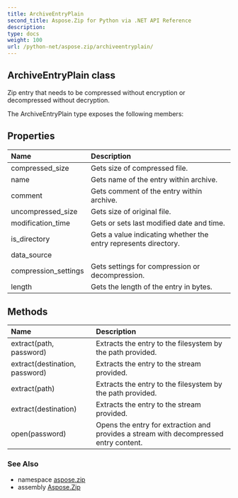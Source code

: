 ```yaml
---
title: ArchiveEntryPlain
second_title: Aspose.Zip for Python via .NET API Reference
description: 
type: docs
weight: 100
url: /python-net/aspose.zip/archiveentryplain/
---
```


## ArchiveEntryPlain class

Zip entry that needs to be compressed without encryption or decompressed without decryption.

The ArchiveEntryPlain type exposes the following members:
## Properties
| Name | Description |
| :- | :- |
|compressed_size|Gets size of compressed file.|
|name|Gets name of the entry within archive.|
|comment|Gets comment of the entry within archive.|
|uncompressed_size|Gets size of original file.|
|modification_time|Gets or sets last modified date and time.|
|is_directory|Gets a value indicating whether the entry represents directory.|
|data_source|  |
|compression_settings|Gets settings for compression or decompression.|
|length|Gets the length of the entry in bytes.|
## Methods
| Name | Description |
| :- | :- |
|extract(path, password)|Extracts the entry to the filesystem by the path provided.|
|extract(destination, password)|Extracts the entry to the stream provided.|
|extract(path)|Extracts the entry to the filesystem by the path provided.|
|extract(destination)|Extracts the entry to the stream provided.|
|open(password)|Opens the entry for extraction and provides a stream with decompressed entry content.|

### See Also

* namespace [aspose.zip](/zip/python-net/aspose.zip/)
* assembly [Aspose.Zip](/zip/python-net/)

